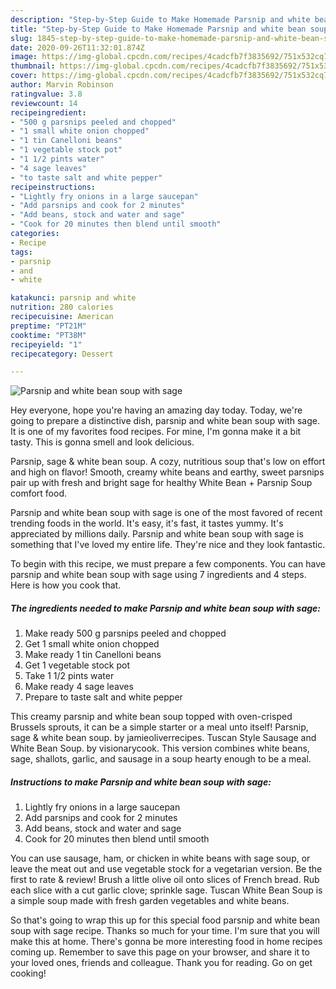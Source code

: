 ```yaml
---
description: "Step-by-Step Guide to Make Homemade Parsnip and white bean soup with sage"
title: "Step-by-Step Guide to Make Homemade Parsnip and white bean soup with sage"
slug: 1845-step-by-step-guide-to-make-homemade-parsnip-and-white-bean-soup-with-sage
date: 2020-09-26T11:32:01.874Z
image: https://img-global.cpcdn.com/recipes/4cadcfb7f3835692/751x532cq70/parsnip-and-white-bean-soup-with-sage-recipe-main-photo.jpg
thumbnail: https://img-global.cpcdn.com/recipes/4cadcfb7f3835692/751x532cq70/parsnip-and-white-bean-soup-with-sage-recipe-main-photo.jpg
cover: https://img-global.cpcdn.com/recipes/4cadcfb7f3835692/751x532cq70/parsnip-and-white-bean-soup-with-sage-recipe-main-photo.jpg
author: Marvin Robinson
ratingvalue: 3.8
reviewcount: 14
recipeingredient:
- "500 g parsnips peeled and chopped"
- "1 small white onion chopped"
- "1 tin Canelloni beans"
- "1 vegetable stock pot"
- "1 1/2 pints water"
- "4 sage leaves"
- "to taste salt and white pepper"
recipeinstructions:
- "Lightly fry onions in a large saucepan"
- "Add parsnips and cook for 2 minutes"
- "Add beans, stock and water and sage"
- "Cook for 20 minutes then blend until smooth"
categories:
- Recipe
tags:
- parsnip
- and
- white

katakunci: parsnip and white 
nutrition: 280 calories
recipecuisine: American
preptime: "PT21M"
cooktime: "PT38M"
recipeyield: "1"
recipecategory: Dessert

---
```



![Parsnip and white bean soup with sage](https://img-global.cpcdn.com/recipes/4cadcfb7f3835692/751x532cq70/parsnip-and-white-bean-soup-with-sage-recipe-main-photo.jpg)

Hey everyone, hope you're having an amazing day today. Today, we're going to prepare a distinctive dish, parsnip and white bean soup with sage. It is one of my favorites food recipes. For mine, I'm gonna make it a bit tasty. This is gonna smell and look delicious.

Parsnip, sage &amp; white bean soup. A cozy, nutritious soup that&#39;s low on effort and high on flavor! Smooth, creamy white beans and earthy, sweet parsnips pair up with fresh and bright sage for healthy White Bean + Parsnip Soup comfort food.

Parsnip and white bean soup with sage is one of the most favored of recent trending foods in the world. It's easy, it's fast, it tastes yummy. It's appreciated by millions daily. Parsnip and white bean soup with sage is something that I've loved my entire life. They're nice and they look fantastic.


To begin with this recipe, we must prepare a few components. You can have parsnip and white bean soup with sage using 7 ingredients and 4 steps. Here is how you cook that.

<!--inarticleads1-->

##### The ingredients needed to make Parsnip and white bean soup with sage:

1. Make ready 500 g parsnips peeled and chopped
1. Get 1 small white onion chopped
1. Make ready 1 tin Canelloni beans
1. Get 1 vegetable stock pot
1. Take 1 1/2 pints water
1. Make ready 4 sage leaves
1. Prepare to taste salt and white pepper


This creamy parsnip and white bean soup topped with oven-crisped Brussels sprouts, it can be a simple starter or a meal unto itself! Parsnip, sage &amp; white bean soup. by jamieoliverrecipes. Tuscan Style Sausage and White Bean Soup. by visionarycook. This version combines white beans, sage, shallots, garlic, and sausage in a soup hearty enough to be a meal. 

<!--inarticleads2-->

##### Instructions to make Parsnip and white bean soup with sage:

1. Lightly fry onions in a large saucepan
1. Add parsnips and cook for 2 minutes
1. Add beans, stock and water and sage
1. Cook for 20 minutes then blend until smooth


You can use sausage, ham, or chicken in white beans with sage soup, or leave the meat out and use vegetable stock for a vegetarian version. Be the first to rate &amp; review! Brush a little olive oil onto slices of French bread. Rub each slice with a cut garlic clove; sprinkle sage. Tuscan White Bean Soup is a simple soup made with fresh garden vegetables and white beans. 

So that's going to wrap this up for this special food parsnip and white bean soup with sage recipe. Thanks so much for your time. I'm sure that you will make this at home. There's gonna be more interesting food in home recipes coming up. Remember to save this page on your browser, and share it to your loved ones, friends and colleague. Thank you for reading. Go on get cooking!
